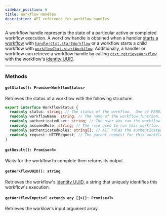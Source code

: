 ```yaml
---
sidebar_position: 6
title: Workflow Handles
description: API reference for workflow handles
---
```


A workflow handle represents the state of a particular active or completed workflow execution.
A workflow handle is obtained when a handler [starts a workflow](../tutorials/workflow-tutorial#asynchronous-workflows) with [`handlerCtxt.startWorkflow`](./contexts.md#handlerctxtstartworkflow) or a workflow starts a child workflow with [`workflowCtxt.startWorkflow`](./contexts.md#workflowctxtstartworkflow).
Additionally, a handler or workflow can retrieve a workflow handle by calling [`ctxt.retrieveWorkflow`](./contexts#handlerctxtretrieveworkflow) with the workflow's [identity UUID](../tutorials/workflow-tutorial#workflow-identity).

---

### Methods

#### `getStatus(): Promise<WorkflowStatus>`

Retrieves the status of a workflow with the following structure:

```typescript
export interface WorkflowStatus {
  readonly status: string; // The status of the workflow.  One of PENDING, SUCCESS, ERROR, or RETRIES_EXCEEDED.
  readonly workflowName: string; // The name of the workflow function.
  readonly authenticatedUser: string; // The user who ran the workflow. Empty string if not set.
  readonly assumedRole: string; // The role used to run this workflow.  Empty string if authorization is not required.
  readonly authenticatedRoles: string[]; // All roles the authenticated user has, if any.
  readonly request: HTTPRequest; // The parent request for this workflow, if any.
}
```

#### `getResult(): Promise<R>`

Waits for the workflow to complete then returns its output.

#### `getWorkflowUUID(): string`

Retrieves the workflow's [identity UUID](../tutorials/workflow-tutorial#workflow-identity), a string that uniquely identifies this workflow's execution.

#### `getWorkflowInputs<T extends any []>(): Promise<T>`

Retrieves the worklow's input argument array.